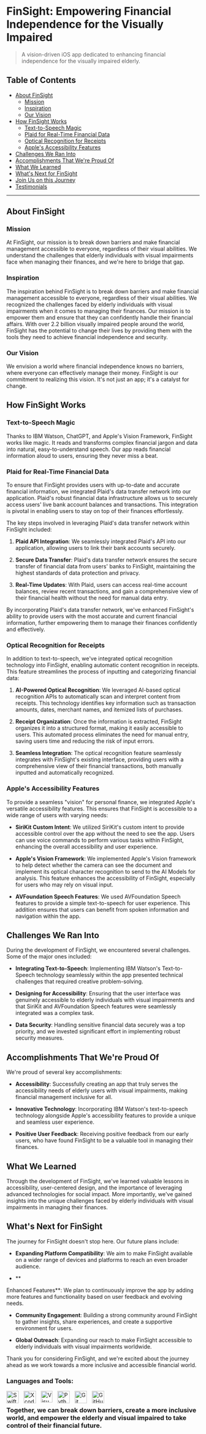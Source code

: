 # FinSight: Empowering Financial Independence for the Visually Impaired

> A vision-driven iOS app dedicated to enhancing financial independence for the visually impaired elderly.

## Table of Contents

- [About FinSight](#about-finsight)
  - [Mission](#mission)
  - [Inspiration](#inspiration)
  - [Our Vision](#our-vision)
- [How FinSight Works](#how-finsight-works)
  - [Text-to-Speech Magic](#text-to-speech-magic)
  - [Plaid for Real-Time Financial Data](#plaid-for-real-time-financial-data)
  - [Optical Recognition for Receipts](#optical-recognition-for-receipts)
  - [Apple's Accessibility Features](#apples-accessibility-features)
- [Challenges We Ran Into](#challenges-we-ran-into)
- [Accomplishments That We're Proud Of](#accomplishments-that-were-proud-of)
- [What We Learned](#what-we-learned)
- [What's Next for FinSight](#whats-next-for-finsight)
- [Join Us on this Journey](#join-us-on-this-journey)
- [Testimonials](#testimonials)

---

## About FinSight

### Mission

At FinSight, our mission is to break down barriers and make financial management accessible to everyone, regardless of their visual abilities. We understand the challenges that elderly individuals with visual impairments face when managing their finances, and we're here to bridge that gap.

### Inspiration

The inspiration behind FinSight is to break down barriers and make financial management accessible to everyone, regardless of their visual abilities. We recognized the challenges faced by elderly individuals with visual impairments when it comes to managing their finances. Our mission is to empower them and ensure that they can confidently handle their financial affairs. With over 2.2 billion visually impaired people around the world, FinSight has the potential to change their lives by providing them with the tools they need to achieve financial independence and security.

### Our Vision

We envision a world where financial independence knows no barriers, where everyone can effectively manage their money. FinSight is our commitment to realizing this vision. It's not just an app; it's a catalyst for change.

## How FinSight Works

### Text-to-Speech Magic

Thanks to IBM Watson, ChatGPT, and Apple's Vision Framework, FinSight works like magic. It reads and transforms complex financial jargon and data into natural, easy-to-understand speech. Our app reads financial information aloud to users, ensuring they never miss a beat.

### Plaid for Real-Time Financial Data

To ensure that FinSight provides users with up-to-date and accurate financial information, we integrated Plaid's data transfer network into our application. Plaid's robust financial data infrastructure allows us to securely access users' live bank account balances and transactions. This integration is pivotal in enabling users to stay on top of their finances effortlessly.

The key steps involved in leveraging Plaid's data transfer network within FinSight included:

1. **Plaid API Integration**: We seamlessly integrated Plaid's API into our application, allowing users to link their bank accounts securely.

2. **Secure Data Transfer**: Plaid's data transfer network ensures the secure transfer of financial data from users' banks to FinSight, maintaining the highest standards of data protection and privacy.

3. **Real-Time Updates**: With Plaid, users can access real-time account balances, review recent transactions, and gain a comprehensive view of their financial health without the need for manual data entry.

By incorporating Plaid's data transfer network, we've enhanced FinSight's ability to provide users with the most accurate and current financial information, further empowering them to manage their finances confidently and effectively.

### Optical Recognition for Receipts

In addition to text-to-speech, we've integrated optical recognition technology into FinSight, enabling automatic content recognition in receipts. This feature streamlines the process of inputting and categorizing financial data:

1. **AI-Powered Optical Recognition**: We leveraged AI-based optical recognition APIs to automatically scan and interpret content from receipts. This technology identifies key information such as transaction amounts, dates, merchant names, and itemized lists of purchases.

2. **Receipt Organization**: Once the information is extracted, FinSight organizes it into a structured format, making it easily accessible to users. This automated process eliminates the need for manual entry, saving users time and reducing the risk of input errors.

3. **Seamless Integration**: The optical recognition feature seamlessly integrates with FinSight's existing interface, providing users with a comprehensive view of their financial transactions, both manually inputted and automatically recognized.

### Apple's Accessibility Features

To provide a seamless "vision" for personal finance, we integrated Apple's versatile accessibility features. This ensures that FinSight is accessible to a wide range of users with varying needs:

- **SiriKit Custom Intent**: We utilized SiriKit's custom intent to provide accessible control over the app without the need to see the app. Users can use voice commands to perform various tasks within FinSight, enhancing the overall accessibility and user experience.

- **Apple's Vision Framework**: We implemented Apple's Vision framework to help detect whether the camera can see the document and implement its optical character recognition to send to the AI Models for analysis. This feature enhances the accessibility of FinSight, especially for users who may rely on visual input.

- **AVFoundation Speech Features**: We used AVFoundation Speech features to provide a simple text-to-speech for user experience. This addition ensures that users can benefit from spoken information and navigation within the app.

## Challenges We Ran Into

During the development of FinSight, we encountered several challenges. Some of the major ones included:

- **Integrating Text-to-Speech**: Implementing IBM Watson's Text-to-Speech technology seamlessly within the app presented technical challenges that required creative problem-solving.

- **Designing for Accessibility**: Ensuring that the user interface was genuinely accessible to elderly individuals with visual impairments and that SiriKit and AVFoundation Speech features were seamlessly integrated was a complex task.

- **Data Security**: Handling sensitive financial data securely was a top priority, and we invested significant effort in implementing robust security measures.

## Accomplishments That We're Proud Of

We're proud of several key accomplishments:

- **Accessibility**: Successfully creating an app that truly serves the accessibility needs of elderly users with visual impairments, making financial management inclusive for all.

- **Innovative Technology**: Incorporating IBM Watson's text-to-speech technology alongside Apple's accessibility features to provide a unique and seamless user experience.

- **Positive User Feedback**: Receiving positive feedback from our early users, who have found FinSight to be a valuable tool in managing their finances.

## What We Learned

Through the development of FinSight, we've learned valuable lessons in accessibility, user-centered design, and the importance of leveraging advanced technologies for social impact. More importantly, we've gained insights into the unique challenges faced by elderly individuals with visual impairments in managing their finances.

## What's Next for FinSight

The journey for FinSight doesn't stop here. Our future plans include:

- **Expanding Platform Compatibility**: We aim to make FinSight available on a wider range of devices and platforms to reach an even broader audience.

- **

Enhanced Features**: We plan to continuously improve the app by adding more features and functionality based on user feedback and evolving needs.

- **Community Engagement**: Building a strong community around FinSight to gather insights, share experiences, and create a supportive environment for users.

- **Global Outreach**: Expanding our reach to make FinSight accessible to elderly individuals with visual impairments worldwide.

Thank you for considering FinSight, and we're excited about the journey ahead as we work towards a more inclusive and accessible financial world.

### Languages and Tools:

<img align="left" alt="Swift" width="32px" src="https://cdn.jsdelivr.net/gh/devicons/devicon/icons/swift/swift-original.svg" style="padding-right:10px;" />
<img align="left" alt="Xcode" width="32px" src="https://cdn.jsdelivr.net/gh/devicons/devicon/icons/xcode/xcode-original.svg" style="padding-right:10px;" />
<img align="left" alt="Visual Studio Code" width="30px" src="https://cdn.jsdelivr.net/gh/devicons/devicon/icons/vscode/vscode-original.svg" style="padding-right:10px;" />
<img align="left" alt="Python" width="32px" img src="https://cdn.jsdelivr.net/gh/devicons/devicon/icons/python/python-original.svg" style="padding-right:10px;" />
<img align="left" alt="Git" width="32px" src="https://cdn.jsdelivr.net/gh/devicons/devicon/icons/git/git-original.svg" style="padding-right:10px;" />
<img align="left" alt="GitHub" width="32px" src="https://user-images.githubusercontent.com/3369400/139447912-e0f43f33-6d9f-45f8-be46-2df5bbc91289.png" style="padding-right:10px;" />

<br />

### Together, we can break down barriers, create a more inclusive world, and empower the elderly and visual impaired to take control of their financial future.
